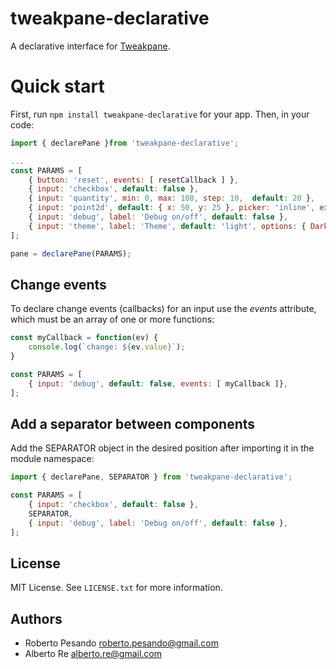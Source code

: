 # tweakpane-declarative

A declarative interface for [Tweakpane](https://github.com/cocopon/tweakpane).

# Quick start

First, run `npm install tweakpane-declarative` for your app. Then, in your code:

```js
import { declarePane }from 'tweakpane-declarative';

...
const PARAMS = [
    { button: 'reset', events: [ resetCallback ] },
    { input: 'checkbox', default: false },
    { input: 'quantity', min: 0, max: 100, step: 10,  default: 20 },
    { input: 'point2d', default: { x: 50, y: 25 }, picker: 'inline', expanded: true },
    { input: 'debug', label: 'Debug on/off', default: false },
    { input: 'theme', label: 'Theme', default: 'light', options: { Dark: 'dark', Light: 'light' } },
];

pane = declarePane(PARAMS);
```

## Change events

To declare change events (callbacks) for an input use the _events_ attribute, which must be an array of one or more functions:

```js
const myCallback = function(ev) {
	console.log(`change: ${ev.value}`);
}

const PARAMS = [
	{ input: 'debug', default: false, events: [ myCallback ]},
];
```

## Add a separator between components

Add the SEPARATOR object in the desired position after importing it in the module namespace:

```js
import { declarePane, SEPARATOR } from 'tweakpane-declarative';

const PARAMS = [
    { input: 'checkbox', default: false },
    SEPARATOR,
    { input: 'debug', label: 'Debug on/off', default: false },
];
```

## License

MIT License. See `LICENSE.txt` for more information.

## Authors

- Roberto Pesando <roberto.pesando@gmail.com>
- Alberto Re <alberto.re@gmail.com>
